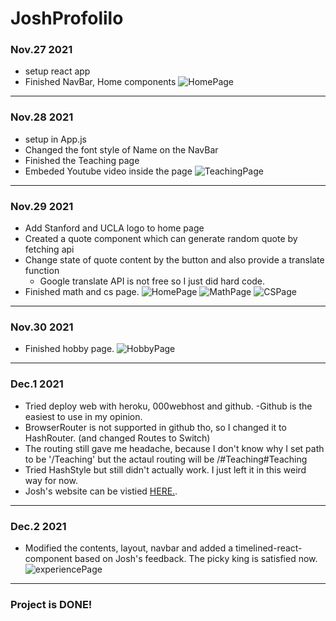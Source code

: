 # JoshProfolilo
### Nov.27 2021
* setup react app
* Finished NavBar, Home components
![HomePage](https://github.com/JiangyanLiNEU/JoshProfolilo/blob/master/Screen%20Shot%202021-11-27%20at%2023.25.52.png)

<hr>

### Nov.28 2021
* setup <BrowserRouter> in App.js
* Changed the font style of Name on the NavBar
* Finished the Teaching page 
* Embeded Youtube video inside the page
![TeachingPage](https://github.com/JiangyanLiNEU/JoshProfolilo/blob/master/teaching.png)
<hr>

### Nov.29 2021
* Add Stanford and UCLA logo to home page
* Created a quote component which can generate random quote by fetching api
* Change state of quote content by the button and also provide a translate function
  * Google translate API is not free so I just did hard code.
* Finished math and cs page.
![HomePage](https://github.com/JiangyanLiNEU/JoshProfolilo/blob/master/home%20quote.png)
![MathPage](https://github.com/JiangyanLiNEU/JoshProfolilo/blob/master/math.png)
![CSPage](https://github.com/JiangyanLiNEU/JoshProfolilo/blob/master/cs.png)
<hr>

### Nov.30 2021
* Finished hobby page.
![HobbyPage](https://github.com/JiangyanLiNEU/JoshProfolilo/blob/master/hobbyPage.png)
<hr>

### Dec.1 2021
* Tried deploy web with heroku, 000webhost and github. -Github is the easiest to use in my opinion.
* BrowserRouter is not supported in github tho, so I changed it to HashRouter. (and changed Routes to Switch)
* The routing still gave me headache, because I don't know why I set path to be '/Teaching' but the actaul routing will be /#Teaching#Teaching
* Tried HashStyle but still didn't actually work. I just left it in this weird way for now.
* Josh's website can be vistied [HERE.](https://jiangyanlineu.github.io/JoshProfolilo/).
<hr>
 
 ### Dec.2 2021
* Modified the contents, layout, navbar and added a timelined-react-component based on Josh's feedback. The picky king is satisfied now.
 ![experiencePage](https://github.com/JiangyanLiNEU/JoshProfolilo/blob/master/experiencePage.png)
<hr>
 
 <h3> Project is DONE! </h3>
 
